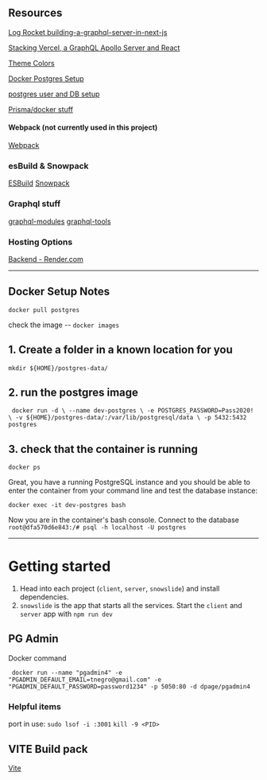 ## Resources

[Log Rocket building-a-graphql-server-in-next-js ](https://www.preciouschicken.com/blog/posts/vercel-apollo-server-react/)

[Stacking Vercel, a GraphQL Apollo Server and React ](https://blog.logrocket.com/building-a-graphql-server-in-next-js/)

[Theme Colors](https://flatuicolors.com/palette/de)

[Docker Postgres Setup](https://towardsdatascience.com/local-development-set-up-of-postgresql-with-docker-c022632f13ea)

[postgres user and DB setup](https://medium.com/coding-blocks/creating-user-database-and-adding-access-on-postgresql-8bfcd2f4a91e)

[Prisma/docker stuff](https://www.digitalocean.com/community/tutorials/how-to-build-a-rest-api-with-prisma-and-postgresql)

#### Webpack (not currently used in this project)

[Webpack](https://binyamin.medium.com/creating-a-node-express-webpack-app-with-dev-and-prod-builds-a4962ce51334)

### esBuild & Snowpack

[ESBuild](https://esbuild.github.io/)
[Snowpack](https://www.snowpack.dev/)

### Graphql stuff

[graphql-modules](https://www.graphql-modules.com/docs/get-started)
[graphql-tools](https://www.graphql-tools.com/docs/introduction)

### Hosting Options

[Backend - Render.com](https://render.com/)

---

## Docker Setup Notes

`docker pull postgres`

check the image -- `docker images`

## 1. Create a folder in a known location for you

`mkdir ${HOME}/postgres-data/`

## 2. run the postgres image

` docker run -d \ --name dev-postgres \ -e POSTGRES_PASSWORD=Pass2020! \ -v ${HOME}/postgres-data/:/var/lib/postgresql/data \ -p 5432:5432 postgres`

## 3. check that the container is running

`docker ps`

Great, you have a running PostgreSQL instance and you should be able to enter the container from your command line and test the database instance:

`docker exec -it dev-postgres bash`

Now you are in the container's bash console. Connect to the database
`root@dfa570d6e843:/# psql -h localhost -U postgres`

---

# Getting started

1. Head into each project (`client`, `server`, `snowslide`) and install dependencies.
2. `snowslide` is the app that starts all the services. Start the `client` and `server` app with `npm run dev`

## PG Admin

Docker command

```
 docker run --name "pgadmin4" -e "PGADMIN_DEFAULT_EMAIL=tnegro@gmail.com" -e "PGADMIN_DEFAULT_PASSWORD=password1234" -p 5050:80 -d dpage/pgadmin4
```

### Helpful items

port in use:
`sudo lsof -i :3001`
`kill -9 <PID>`

## VITE Build pack

[Vite](https://css-tricks.com/adding-vite-to-your-existing-web-app/)
